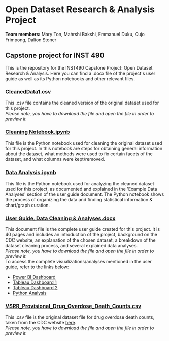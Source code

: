 # Open Dataset Research & Analysis Project

**Team members:** Mary Ton, Mahrshi Bakshi, Emmanuel Duku, Cujo Frimpong, Dalton Stoner

## Capstone project for INST 490

This is the repository for the INST490 Capstone Project: Open Dataset Research & Analysis. Here you can find a .docx file of the project's user guide as well as its Python notebooks and other relevant files.

### [CleanedData1.csv](https://github.com/marylt/opendatasetproject/blob/main/CleanedData1.csv)
This .csv file contains the cleaned version of the original dataset used for this project.<br>
*Please note, you have to download the file and open the file in order to preview it.*

### [Cleaning Notebook.ipynb](https://github.com/marylt/opendatasetproject/blob/main/Cleaning%20Notebook.ipynb)
This file is the Python notebook used for cleaning the original dataset used for this project. In this notebook are steps for obtaining general information about the dataset, what methods were used to fix certain facets of the dataset, and what columns were kept/removed.

### [Data Analysis.ipynb](https://github.com/marylt/opendatasetproject/blob/main/Data%20Analysis.ipynb)
This file is the Python notebook used for analyzing the cleaned dataset used for this project, as documented and explained in the 'Example Data Analyses' section of the user guide document. The Python notebook shows the process of organizing the data and finding statistical information & chart/graph curation.

### [User Guide, Data Cleaning & Analyses.docx](https://github.com/marylt/opendatasetproject/blob/main/User%20Guide%2C%20Data%20Cleaning%20%26%20Analyses.docx)
This document file is the complete user guide created for this project. It is 40 pages and includes an introduction of the project, background on the CDC website, an explanation of the chosen dataset, a breakdown of the dataset cleaning process, and several explained data analyses.<br>
*Please note, you have to download the file and open the file in order to preview it.*<br>
To access the complete visualizations/analyses mentioned in the user guide, refer to the links below:
- [Power BI Dashboard](https://dstoner05.github.io/490%20Project/index.html)
- [Tableau Dashboard 1](https://public.tableau.com/profile/kwadwo.frimpong#!/vizhome/DrugOverdoseIntheUS-CoastalRepresentation/DeathRate-CoastalRep)
- [Tableau Dashboard 2](https://public.tableau.com/profile/mahrshi#!/vizhome/TableauINST4901/Sheet2?publish=yes)
- [Python Analysis](https://github.com/marylt/opendatasetproject/blob/main/Data%20Analysis.ipynb)

### [VSRR_Provisional_Drug_Overdose_Death_Counts.csv](https://github.com/marylt/opendatasetproject/blob/main/VSRR_Provisional_Drug_Overdose_Death_Counts.csv)
This .csv file is the original dataset file for drug overdose death counts, taken from the CDC website [here](https://www.cdc.gov/nchs/nvss/vsrr/drug-overdose-data.htm).<br>
*Please note, you have to download the file and open the file in order to preview it.*
